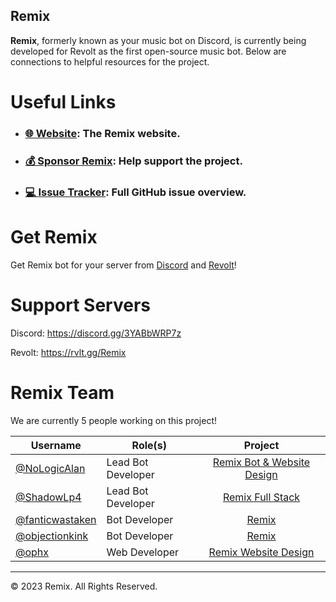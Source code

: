 ## Remix

**Remix**, formerly known as your music bot on Discord, is currently being developed for Revolt as the first open-source music bot. Below are connections to helpful resources for the project.

# Useful Links

- ### [🌐 Website](https://remix.fairuse.org): The Remix website.
- ### [💰 Sponsor Remix](https://github.com/sponsors/remix-bot): Help support the project.
- ### [💻 Issue Tracker](https://github.com/orgs/remix-bot/projects/1/views/1): Full GitHub issue overview.

# Get Remix

Get Remix bot for your server from [Discord](https://discord.com/oauth2/authorize?client_id=808897601582923806&permissions=2184236096&scope=applications.commands%20bot) and [Revolt](https://app.revolt.chat/bot/01FVB28WQ9JHMWK8K7RD0F0VCW)!

# Support Servers

Discord: https://discord.gg/3YABbWRP7z

Revolt: https://rvlt.gg/Remix

# Remix Team

We are currently 5 people working on this project!

|Username|Role(s)|Project|
|---|---|:-:|
|[@NoLogicAlan](https://github.com/NoLogicAlan)|Lead Bot Developer|[Remix Bot & Website Design](https://github.com/remix-bot/revolt)|
|[@ShadowLp4](https://github.com/ShadowLp174)|Lead Bot Developer|[Remix Full Stack](https://github.com/remix-bot/revolt)|
|[@fanticwastaken](https://github.com/fanticwastaken)|Bot Developer|[Remix](https://github.com/remix-bot/revolt)|
|[@objectionkink](https://github.com/objectionkink)|Bot Developer|[Remix](https://github.com/remix-bot/revolt)|
|[@ophx](https://github.com/ophx)|Web Developer|[Remix Website Design](https://github.com/remix-bot/revolt/tree/main/dashboard)|

---

&copy; 2023 Remix. All Rights Reserved.
